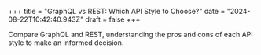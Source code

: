 +++
title = "GraphQL vs REST: Which API Style to Choose?"
date = "2024-08-22T10:42:40.943Z"
draft = false
+++

  Compare GraphQL and REST, understanding the pros and cons of each API style to make an informed decision.
        